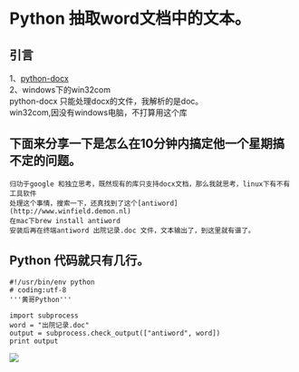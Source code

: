 # Python 抽取word文档中的文本。

## 引言
  
   1、[python-docx](http://python-docx.readthedocs.io/en/latest/user/documents.html)    
   2、windows下的win32com    
   python-docx 只能处理docx的文件，我解析的是doc。     
   win32com,因没有windows电脑，不打算用这个库 

## 下面来分享一下是怎么在10分钟内搞定他一个星期搞不定的问题。

    归功于google 和独立思考，既然现有的库只支持docx文档，那么我就思考，linux下有不有工具软件
    处理这个事情，搜索一下，还真找到了这个[antiword](http://www.winfield.demon.nl)
    在mac下brew install antiword
    安装后再在终端antiword 出院记录.doc 文件，文本输出了，到这里就有谱了。

## Python 代码就只有几行。

	#!/usr/bin/env python
	# coding:utf-8
	'''黄哥Python'''
	
	import subprocess
	word = "出院记录.doc"
	output = subprocess.check_output(["antiword", word])
	print output


![](word.png)




